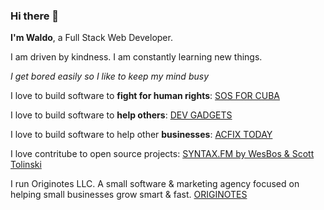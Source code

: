 ### Hi there 👋

**I'm Waldo**, a Full Stack Web Developer.

I am driven by kindness. I am constantly learning new things.

_I get bored easily so I like to keep my mind busy_

I love to build software to **fight for human rights**:
<a href="https://www.sosforcuba.com" target="_blank" rel="noopener noreferrer">SOS FOR CUBA</a>

I love to build software to **help others**:
<a href="https://www.devgadgets.io/" target="_blank" rel="noopener noreferrer">DEV GADGETS</a>

I love to build software to help other **businesses**:
<a href="https://acfix.today/" target="_blank" rel="noopener noreferrer">ACFIX TODAY</a>

I love contritube to open source projects:
<a href="https://github.com/wesbos/Syntax/issues/449" target="_blank" rel="noopener noreferrer">SYNTAX.FM by WesBos & Scott Tolinski</a>

I run Originotes LLC. A small software & marketing agency focused on helping small businesses grow smart & fast.
<a href="https://www.originotes.com" target="_blank" rel="noopener noreferrer">ORIGINOTES</a>
